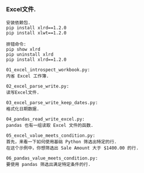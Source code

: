 ### Excel文件.

```text
安装依赖包.
pip install xlrd==1.2.0
pip install xlwt==1.2.0

排错命令:
pip show xlrd
pip uninstall xlrd
pip install xlrd==1.2.0
```

```text
01_excel_introspect_workbook.py:
内省 Excel 工作簿.
```

```text
02_excel_parse_write.py:
读写Excel文件.
```

```text
03_excel_parse_write_keep_dates.py:
格式化日期数据.
```

```text
04_pandas_read_write_excel.py:
pandas 也有一组读取 Excel 文件的函数.
```

```text
05_excel_value_meets_condition.py:
首先，来看一下如何使用基础 Python 筛选出特定的行.
在这个示例中，你想筛选出 Sale Amount 大于 $1400.00 的行.
```

```text
06_pandas_value_meets_condition.py:
要使用 pandas 筛选出满足特定条件的行.
```